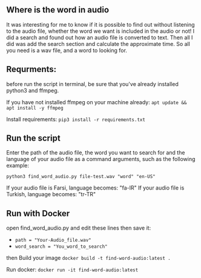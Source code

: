 ## Where is the word in audio 

It was interesting for me to know if it is possible to find out without listening to the audio file, whether the word we want is included in the audio or not! I did a search and found out how an audio file is converted to text. Then all I did was add the search section and calculate the approximate time.
So all you need is a wav file, and a word to looking for.

## Requrments:
before run the script in terminal, be sure that you've already installed python3 and ffmpeg.

If you have not installed ffmpeg on your machine already: `apt update && apt install -y ffmpeg`

Install requirements: `pip3 install -r requirements.txt`


## Run the script
Enter the path of the audio file, the word you want to search for and the language of your audio file as a command arguments, such as the following example:

`python3 find_word_audio.py file-test.wav "word" "en-US"`

If your audio file is Farsi, language becomes: "fa-IR"
If your audio file is Turkish, language becomes: "tr-TR"





## Run with Docker 

open find_word_audio.py and edit these lines then save it:

* `path = "Your-Audio_file.wav"` 
* `word_search = "You_word_to_search"`

then Build your image `docker build -t find-word-audio:latest .`

Run docker: `docker run -it find-word-audio:latest`
